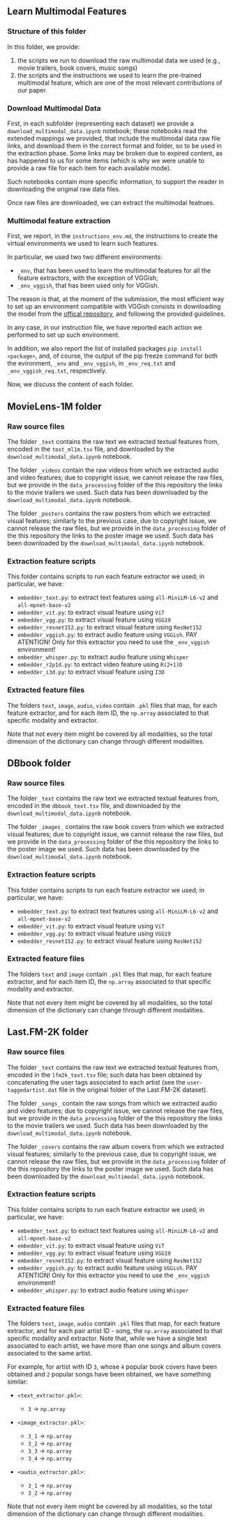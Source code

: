 ## Learn Multimodal Features

### Structure of this folder

In this folder, we provide:
1) the scripts we run to download the raw multimodal data we used (e.g., movie trailers, book covers, music songs)
2) the scripts and the instructions we used to learn the pre-trained multimodal feature, which are one of the most relevant contributions of our paper.

### Download Multimodal Data

First, in each subfolder (representing each dataset) we provide a `download_multimodal_data.ipynb` notebook; these notebooks read the extended mappings we provided, that include the multimodal data raw file links, and download them in the correct format and folder, so to be used in the extraction phase. Some links may be broken due to expired content, as has happened to us for some items (which is why we were unable to provide a raw file for each item for each available mode). 

Such notebooks contain more specific information, to support the reader in downloading the original raw data files.

Once raw files are downloaded, we can extract the multimodal featrues.

### Multimodal feature extraction

First, we report, in the `instructions_env.md`, the instructions to create the virtual environments we used to learn such features. 

In particular, we used two two different environments:
- `_env`, that has been used to learn the multimodal features for all the feature extractors, with the exception of VGGish;
- `_env_vggish`, that has been used only for VGGish. 

The reason is that, at the moment of the submission, the most efficient way to set up an environment compatible with VGGish consists in downloading the model from the [offical repository](https://github.com/tensorflow/models/tree/master/research/audioset/vggish), and following the provided guidelines.

In any case, in our instruction file, we have reported each action we performed to set up such environment. 

In addition, we also report the list of installed packages `pip install <package>`, and, of course, the output of the pip freeze command for both the evironment, `_env` and `_env_vggish`, in `_env_req.txt` and `_env_vggish_req.txt`, respectively.

Now, we discuss the content of each folder.

## MovieLens-1M folder

### Raw source files

The folder `_text` contains the raw text we extracted textual features from, encoded in the `text_ml1m.tsv` file, and downloaded by the `download_multimodal_data.ipynb` notebook.

The folder `_videos` contain the raw videos from which we extracted audio and video features; due to copyright issue, we cannot release the raw files, but we provide in the `data_processing` folder of the this repository the links to the movie trailers we used. Such data has been downloaded by the `download_multimodal_data.ipynb` notebook.

The folder `_posters` contains the raw posters from which we extracted visual features; similarly to the previous case, due to copyright issue, we cannot release the raw files, but we provide in the `data_processing` folder of the this repository the links to the poster image we used.  Such data has been downloaded by the `download_multimodal_data.ipynb` notebook.

### Extraction feature scripts 
This folder contains scripts to run each feature extractor we used; in particular, we have:
- `embedder_text.py`: to extract text features using `all-MiniLM-L6-v2` and `all-mpnet-base-v2`
- `embedder_vit.py`: to extract visual feature using `ViT`
- `embedder_vgg.py`: to extract visual feature using `VGG19`
- `embedder_resnet152.py`: to extract visual feature using `ResNet152`
- `embedder_vggish.py`: to extract audio feature using `VGGish`. 
PAY ATENTION! Only for this extractor you need to use the `_env_vggish` environment!
- `embedder_whisper.py`: to extract audio feature using `Whisper`
- `embedder_r2p1d.py`: to extract video feature using `R(2+1)D`
- `embedder_i3d.py`: to extract visual feature using `I3D`


### Extracted feature files

The folders `text`, `image`, `audio`, `video` contain `.pkl` files that map, for each feature extractor, and for each item ID, the `np.array` associated to that specific modality and extractor.

Note that not every item might be covered by all modalities, so the total dimension of the dictionary can change through different modalities.


## DBbook folder

### Raw source files

The folder `_text` contains the raw text we extracted textual features from, encoded in the `dbbook_text.tsv` file, and downloaded by the `download_multimodal_data.ipynb` notebook.

The folder `_images_` contains the raw book covers from which we extracted visual features; due to copyright issue, we cannot release the raw files, but we provide in the `data_processing` folder of the this repository the links to the poster image we used. Such data has been downloaded by the `download_multimodal_data.ipynb` notebook.

### Extraction feature scripts 
This folder contains scripts to run each feature extractor we used; in particular, we have:
- `embedder_text.py`: to extract text features using `all-MiniLM-L6-v2` and `all-mpnet-base-v2`
- `embedder_vit.py`: to extract visual feature using `ViT`
- `embedder_vgg.py`: to extract visual feature using `VGG19`
- `embedder_resnet152.py`: to extract visual feature using `ResNet152`


### Extracted feature files

The folders `text` and `image` contain `.pkl` files that map, for each feature extractor, and for each item ID, the `np.array` associated to that specific modality and extractor.

Note that not every item might be covered by all modalities, so the total dimension of the dictionary can change through different modalities.



## Last.FM-2K folder

### Raw source files

The folder `_text` contains the raw text we extracted textual features from, encoded in the `lfm2k_text.tsv` file; such data has been obtained by concatenating the user tags associated to each artist (see the `user-taggedartist.dat` file in the original folder of the Last.FM-2K dataset).

The folder `_songs_` contain the raw songs from which we extracted audio and video features; due to copyright issue, we cannot release the raw files, but we provide in the `data_processing` folder of the this repository the links to the movie trailers we used. Such data has been downloaded by the `download_multimodal_data.ipynb` notebook.

The folder `_covers` contains the raw album covers from which we extracted visual features; similarly to the previous case, due to copyright issue, we cannot release the raw files, but we provide in the `data_processing` folder of the this repository the links to the poster image we used. Such data has been downloaded by the `download_multimodal_data.ipynb` notebook.

### Extraction feature scripts 
This folder contains scripts to run each feature extractor we used; in particular, we have:
- `embedder_text.py`: to extract text features using `all-MiniLM-L6-v2` and `all-mpnet-base-v2`
- `embedder_vit.py`: to extract visual feature using `ViT`
- `embedder_vgg.py`: to extract visual feature using `VGG19`
- `embedder_resnet152.py`: to extract visual feature using `ResNet152`
- `embedder_vggish.py`: to extract audio feature using `VGGish`. 
PAY ATENTION! Only for this extractor you need to use the `_env_vggish` environment!
- `embedder_whisper.py`: to extract audio feature using `Whisper`


### Extracted feature files

The folders `text`, `image`, `audio` contain `.pkl` files that map, for each feature extractor, and for each pair artist ID - song, the `np.array` associated to that specific modality and extractor. Note that, while we have a single text associated to each artist, we have more than one songs and album covers associated to the same artist.

For example, for artist with ID `3`, whose `4` popular book covers have been obtained and `2` popular songs have been obtained, we have something similar:

- `<text_extractor.pkl>`: 
    - `3` -> `np.array`

- `<image_extractor.pkl>`: 
    - `3_1` -> `np.array`
    - `3_2` -> `np.array`
    - `3_3` -> `np.array`
    - `3_4` -> `np.array`

- `<audio_extractor.pkl>`: 
    - `3_1` -> `np.array`
    - `3_2` -> `np.array`


Note that not every item might be covered by all modalities, so the total dimension of the dictionary can change through different modalities.


